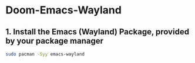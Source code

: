 # Doom-Emacs-Wayland


## 1. Install the Emacs (Wayland) Package, provided by your package manager

```bash
sudo pacman -Syy emacs-wayland
```


